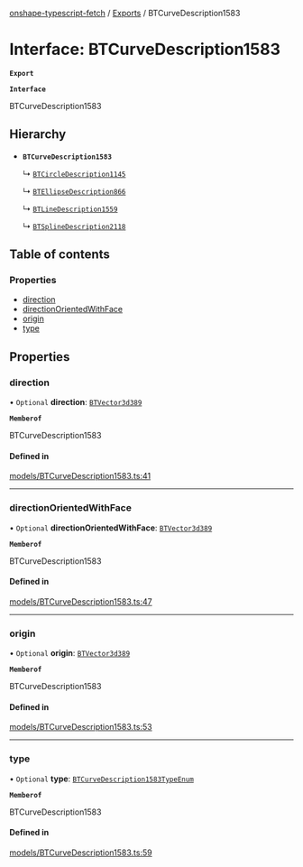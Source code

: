 [onshape-typescript-fetch](../README.md) / [Exports](../modules.md) / BTCurveDescription1583

# Interface: BTCurveDescription1583

**`Export`**

**`Interface`**

BTCurveDescription1583

## Hierarchy

- **`BTCurveDescription1583`**

  ↳ [`BTCircleDescription1145`](BTCircleDescription1145.md)

  ↳ [`BTEllipseDescription866`](BTEllipseDescription866.md)

  ↳ [`BTLineDescription1559`](BTLineDescription1559.md)

  ↳ [`BTSplineDescription2118`](BTSplineDescription2118.md)

## Table of contents

### Properties

- [direction](BTCurveDescription1583.md#direction)
- [directionOrientedWithFace](BTCurveDescription1583.md#directionorientedwithface)
- [origin](BTCurveDescription1583.md#origin)
- [type](BTCurveDescription1583.md#type)

## Properties

### direction

• `Optional` **direction**: [`BTVector3d389`](BTVector3d389.md)

**`Memberof`**

BTCurveDescription1583

#### Defined in

[models/BTCurveDescription1583.ts:41](https://github.com/toebes/onshape-typescript-fetch/blob/3e11ae1/models/BTCurveDescription1583.ts#L41)

___

### directionOrientedWithFace

• `Optional` **directionOrientedWithFace**: [`BTVector3d389`](BTVector3d389.md)

**`Memberof`**

BTCurveDescription1583

#### Defined in

[models/BTCurveDescription1583.ts:47](https://github.com/toebes/onshape-typescript-fetch/blob/3e11ae1/models/BTCurveDescription1583.ts#L47)

___

### origin

• `Optional` **origin**: [`BTVector3d389`](BTVector3d389.md)

**`Memberof`**

BTCurveDescription1583

#### Defined in

[models/BTCurveDescription1583.ts:53](https://github.com/toebes/onshape-typescript-fetch/blob/3e11ae1/models/BTCurveDescription1583.ts#L53)

___

### type

• `Optional` **type**: [`BTCurveDescription1583TypeEnum`](../modules.md#btcurvedescription1583typeenum-1)

**`Memberof`**

BTCurveDescription1583

#### Defined in

[models/BTCurveDescription1583.ts:59](https://github.com/toebes/onshape-typescript-fetch/blob/3e11ae1/models/BTCurveDescription1583.ts#L59)
